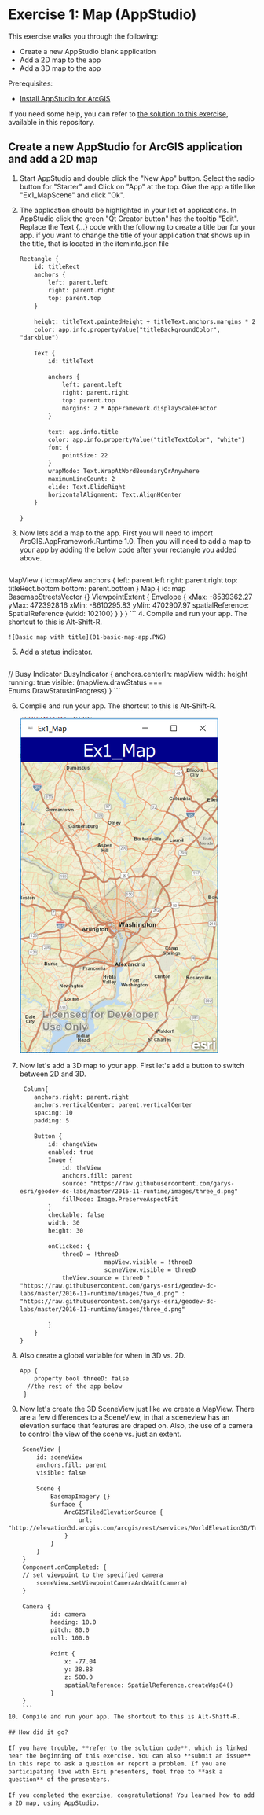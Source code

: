 # Exercise 1: Map (AppStudio)

This exercise walks you through the following:

- Create a new AppStudio blank application
- Add a 2D map to the app
- Add a 3D map to the app 


Prerequisites:

- [Install AppStudio for ArcGIS](http://doc.arcgis.com/en/appstudio/download/)

If you need some help, you can refer to [the solution to this exercise](../../solutions/AppStudio/Ex1_MapScene), available in this repository.

## Create a new AppStudio for ArcGIS application and add a 2D map
1. Start AppStudio and double click the "New App" button.  Select the radio button for "Starter" and Click on "App" at the top.  Give the app a title like "Ex1_MapScene" and click "Ok".
    

2. The application should be highlighted in your list of applications.  In AppStudio click the green "Qt Creator button" has the tooltip "Edit".  Replace the Text {...} code with the following to create a title bar for your app.  if you want to change the title of your application that shows up in the title, that is located in the iteminfo.json file
    
    ```
    Rectangle {
        id: titleRect
        anchors {
            left: parent.left
            right: parent.right
            top: parent.top
        }

        height: titleText.paintedHeight + titleText.anchors.margins * 2
        color: app.info.propertyValue("titleBackgroundColor", "darkblue")

        Text {
            id: titleText

            anchors {
                left: parent.left
                right: parent.right
                top: parent.top
                margins: 2 * AppFramework.displayScaleFactor
            }

            text: app.info.title
            color: app.info.propertyValue("titleTextColor", "white")
            font {
                pointSize: 22
            }
            wrapMode: Text.WrapAtWordBoundaryOrAnywhere
            maximumLineCount: 2
            elide: Text.ElideRight
            horizontalAlignment: Text.AlignHCenter
        }

    }
    ```
3. Now lets add a map to the app.  First you will need to import ArcGIS.AppFramework.Runtime 1.0. Then you will need to add a map to your app by adding the below code after your rectangle you added above.

    ```
MapView {
        id:mapView
        anchors {
            left: parent.left
            right: parent.right
            top: titleRect.bottom
            bottom: parent.bottom
        }
        Map {
           id: map
           BasemapStreetsVector {}
           ViewpointExtent {
                Envelope {
                    xMax: -8539362.27
                    yMax: 4723928.16
                    xMin: -8610295.83
                    yMin: 4702907.97
                    spatialReference: SpatialReference {wkid: 102100}
                }
           }
        }
    ```
4. Compile and run your app. The shortcut to this is Alt-Shift-R.

    ![Basic map with title](01-basic-map-app.PNG)
    
5. Add a status indicator.

    ```
  // Busy Indicator
        BusyIndicator {
            anchors.centerIn: mapView
            width: height
            running: true
            visible: (mapView.drawStatus === Enums.DrawStatusInProgress)
        }
    ```
    
6. Compile and run your app. The shortcut to this is Alt-Shift-R.

    ![Basic map zoomed to DC](02-basic-map-app-zoomed.PNG)
    
7.  Now let's add a 3D map to your app.  First let's add a button to switch between 2D and 3D.
    ```
     Column{
        anchors.right: parent.right
        anchors.verticalCenter: parent.verticalCenter
        spacing: 10
        padding: 5

        Button {
            id: changeView
            enabled: true
            Image {
                id: theView
                anchors.fill: parent
                source: "https://raw.githubusercontent.com/garys-esri/geodev-dc-labs/master/2016-11-runtime/images/three_d.png"
                fillMode: Image.PreserveAspectFit
            }
            checkable: false
            width: 30
            height: 30

            onClicked: {
                threeD = !threeD
                            mapView.visible = !threeD
                            sceneView.visible = threeD
                theView.source = threeD ? "https://raw.githubusercontent.com/garys-esri/geodev-dc-labs/master/2016-11-runtime/images/two_d.png" : "https://raw.githubusercontent.com/garys-esri/geodev-dc-labs/master/2016-11-runtime/images/three_d.png"

            }
        }
    }
    ```
8.  Also create a global variable for when in 3D vs. 2D.
    ```
    App {
        property bool threeD: false
      //the rest of the app below  
     }
    ```
9.  Now let's create the 3D SceneView just like we create a MapView.  There are a few differences to a SceneView, in that a sceneview has an elevation surface that features are draped on. Also, the use of a camera to control the view of the scene vs. just an extent. 
```
    SceneView {
        id: sceneView
        anchors.fill: parent
        visible: false

        Scene {
            BasemapImagery {}
            Surface {
                ArcGISTiledElevationSource {
                    url: "http://elevation3d.arcgis.com/arcgis/rest/services/WorldElevation3D/Terrain3D/ImageServer"
                }
            }
        }
    }
    Component.onCompleted: {
    // set viewpoint to the specified camera
        sceneView.setViewpointCameraAndWait(camera)
    }

    Camera {
            id: camera
            heading: 10.0
            pitch: 80.0
            roll: 100.0

            Point {
                x: -77.04
                y: 38.88
                z: 500.0
                spatialReference: SpatialReference.createWgs84()
            }
    }
    ```
10. Compile and run your app. The shortcut to this is Alt-Shift-R.

## How did it go?

If you have trouble, **refer to the solution code**, which is linked near the beginning of this exercise. You can also **submit an issue** in this repo to ask a question or report a problem. If you are participating live with Esri presenters, feel free to **ask a question** of the presenters.

If you completed the exercise, congratulations! You learned how to add a 2D map, using AppStudio.

